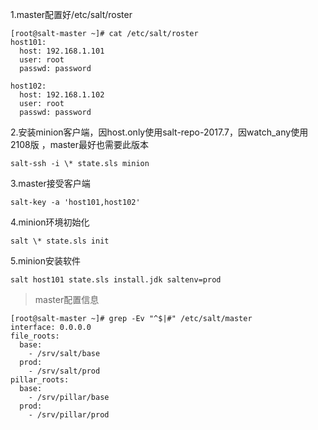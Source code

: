 1.master配置好/etc/salt/roster

```
[root@salt-master ~]# cat /etc/salt/roster 
host101:
  host: 192.168.1.101
  user: root
  passwd: password

host102:
  host: 192.168.1.102
  user: root
  passwd: password
```

2.安装minion客户端，因host.only使用salt-repo-2017.7，因watch_any使用2108版 ，master最好也需要此版本

`salt-ssh -i \* state.sls minion`

3.master接受客户端

`salt-key -a 'host101,host102'`

4.minion环境初始化

`salt \* state.sls init`

5.minion安装软件

`salt host101 state.sls install.jdk saltenv=prod`

>master配置信息
```
[root@salt-master ~]# grep -Ev "^$|#" /etc/salt/master 
interface: 0.0.0.0
file_roots:
  base:
    - /srv/salt/base
  prod:
    - /srv/salt/prod
pillar_roots:
  base:
    - /srv/pillar/base
  prod:
    - /srv/pillar/prod
```
